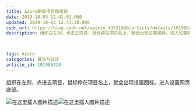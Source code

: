 ```yaml
---
title: Azure删除项目和组织
date: 2019-10-03 12:42:01.000
updated: 2019-10-03 12:43:38.000
csdn_url: https://blog.csdn.net/weixin_43531940/article/details/101986414
description: 组织在左则，点进去项目，鼠标停在项目名上，就会出现设置图标。进入设置网页底部。



tags: Azure
categories: 算法与设计
article_id: 101986414
---
```

﻿组织在左则，点进去项目，鼠标停在项目名上，就会出现设置图标。进入设置网页底部。

![在这里插入图片描述](https://img-blog.csdnimg.cn/20191003124038224.png?x-oss-process=image/watermark,type_ZmFuZ3poZW5naGVpdGk,shadow_10,text_aHR0cHM6Ly9ibG9nLmNzZG4ubmV0L3dlaXhpbl80MzUzMTk0MA==,size_16,color_FFFFFF,t_70)![在这里插入图片描述](http://img.yayi.site/csdn/20191003124211804.png-watermaskStyle)
